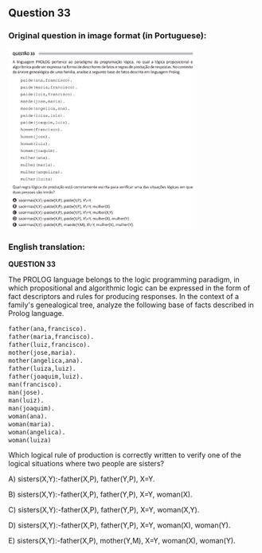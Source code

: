 ## Question 33 ##

### Original question in image format (in Portuguese): ###
<img src="q33-por.png" alt="Question 33 image file" width="75%" height="75%">

### English translation: ###

**QUESTION 33**

The PROLOG language belongs to the logic programming paradigm, in which propositional and algorithmic logic can be expressed in the form of fact descriptors and rules for producing responses. In the context of a family's genealogical tree, analyze the following base of facts described in Prolog language.

```
father(ana,francisco).
father(maria,francisco).
father(luiz,francisco).
mother(jose,maria).
mother(angelica,ana).
father(luiza,luiz).
father(joaquim,luiz).
man(francisco).
man(jose).
man(luiz).
man(joaquim).
woman(ana).
woman(maria).
woman(angelica).
woman(luiza)
```

Which logical rule of production is correctly written to verify one of the logical situations where two people are sisters?

A) sisters(X,Y):-father(X,P), father(Y,P), X\=Y.

B) sisters(X,Y):-father(X,P), father(Y,P), X\=Y, woman(X).

C) sisters(X,Y):-father(X,P), father(Y,P), X\=Y, woman(X,Y).

D) sisters(X,Y):-father(X,P), father(Y,P), X\=Y, woman(X), woman(Y).

E) sisters(X,Y):-father(X,P), mother(Y,M), X\=Y, woman(X), woman(Y).
